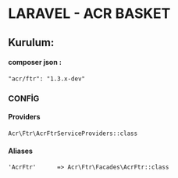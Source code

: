 #  LARAVEL - ACR BASKET

## Kurulum:
#### composer json : 
```
"acr/ftr": "1.3.x-dev"
```
### CONFİG

#### Providers
```
Acr\Ftr\AcrFtrServiceProviders::class
```
#### Aliases
```
'AcrFtr'      => Acr\Ftr\Facades\AcrFtr::class
```
